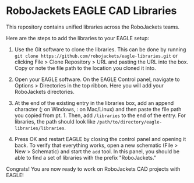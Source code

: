# RoboJackets EAGLE CAD Libraries

This repository contains unified libraries across the RoboJackets teams.

Here are the steps to add the libraries to your EAGLE setup:

1. Use the Git software to clone the libraries.  This can be done by running `git clone https://github.com/robojackets/eagle-libraries.git` 
or clicking File > Clone Repository > URL and pasting the URL into the box. Copy or note the file path to the location you cloned it into.

2. Open your EAGLE software.  On the EAGLE Control panel, navigate to Options > Directories in the top ribbon.  Here you will add your
RoboJackets directories. 

3. At the end of the existing entry in the libraries box, add an append character (; on Windows, : on Mac/Linux) and then paste the file path
you copied from pt. 1. Then, add `/libraries` to the end of the entry. 
For libraries, the path should look like `/path/to/directory/eagle-libraries/libraries`.

4. Press OK and restart EAGLE by closing the control panel and opening it back.  To verify that everything works, open a new schematic 
(File > New > Schematic) and start the `add` tool. In this panel, you should be able to find a set of libraries with the prefix "RoboJackets."

Congrats! You are now ready to work on RoboJackets CAD projects with EAGLE!
